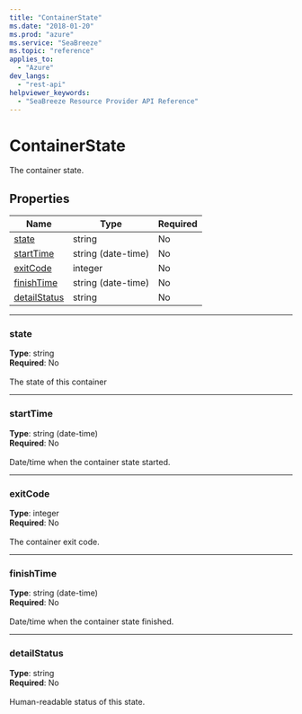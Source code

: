 ```yaml
---
title: "ContainerState"
ms.date: "2018-01-20"
ms.prod: "azure"
ms.service: "SeaBreeze"
ms.topic: "reference"
applies_to: 
  - "Azure"
dev_langs: 
  - "rest-api"
helpviewer_keywords: 
  - "SeaBreeze Resource Provider API Reference"
---
```

# ContainerState

The container state.

## Properties
| Name | Type | Required |
| --- | --- | --- |
| [state](#state) | string | No |
| [startTime](#starttime) | string (date-time) | No |
| [exitCode](#exitcode) | integer | No |
| [finishTime](#finishtime) | string (date-time) | No |
| [detailStatus](#detailstatus) | string | No |

____
### state
__Type__: string <br/>
__Required__: No<br/>
<br/>
The state of this container

____
### startTime
__Type__: string (date-time) <br/>
__Required__: No<br/>
<br/>
Date/time when the container state started.

____
### exitCode
__Type__: integer <br/>
__Required__: No<br/>
<br/>
The container exit code.

____
### finishTime
__Type__: string (date-time) <br/>
__Required__: No<br/>
<br/>
Date/time when the container state finished.

____
### detailStatus
__Type__: string <br/>
__Required__: No<br/>
<br/>
Human-readable status of this state.
